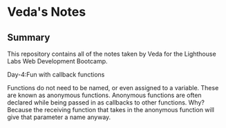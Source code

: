 # Veda's Notes


## Summary 

This repository contains all of the notes taken by Veda for the Lighthouse Labs Web Development Bootcamp.





Day-4:Fun with callback functions


Functions do not need to be named, or even assigned to a variable. These are known as anonymous functions.
Anonymous functions are often declared while being passed in as callbacks to other functions. Why? Because the receiving function that takes in the anonymous function will give that parameter a name anyway.
